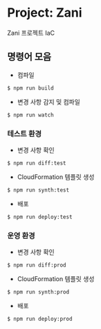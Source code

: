 # Project: Zani

Zani 프로젝트 IaC

## 명령어 모음

- 컴파일
```shell script
$ npm run build
```

- 변경 사항 감지 및 컴파일
```shell script
$ npm run watch
``` 

### 테스트 환경

- 변경 사항 확인
```shell script
$ npm run diff:test
```

- CloudFormation 템플릿 생성
```shell script
$ npm run synth:test
```

- 배포
```shell script
$ npm run deploy:test
```

### 운영 환경

- 변경 사항 확인
```shell script
$ npm run diff:prod
```

- CloudFormation 템플릿 생성
```shell script
$ npm run synth:prod
```

- 배포
```shell script
$ npm run deploy:prod
```
